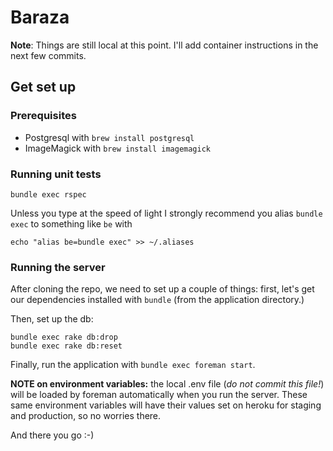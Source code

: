 # Baraza

**Note**: Things are still local at this point. I'll add container instructions
in the next few commits.

## Get set up

### Prerequisites

- Postgresql with `brew install postgresql`
- ImageMagick with `brew install imagemagick`

### Running unit tests

`bundle exec rspec`

Unless you type at the speed of light I strongly recommend you alias `bundle exec` to something like `be` with

    echo "alias be=bundle exec" >> ~/.aliases

### Running the server

After cloning the repo, we need to set up a couple of things: first, let's get our dependencies installed with `bundle` (from the application directory.)

Then, set up the db:

```
bundle exec rake db:drop
bundle exec rake db:reset
```

Finally, run the application with `bundle exec foreman start`.

**NOTE on environment variables:** the local .env file (*do not commit this file!*) will be loaded by foreman automatically when you run the server. These same environment variables will have their values set on heroku for staging and production, so no worries there.

And there you go :-)
